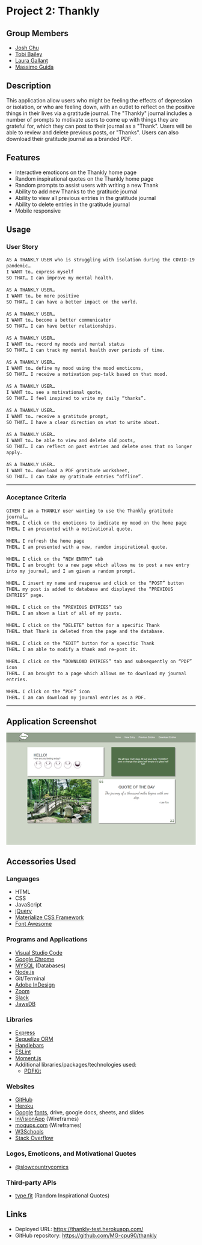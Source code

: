 # Project 2: Thankly

## Group Members
* [Josh Chu](https://github.com/JCCCHU)
* [Tobi Bailey](https://github.com/tobi-bailey)
* [Laura Gallant](https://github.com/lauragallant)
* [Massimo Guida](https://github.com/MG-cpu90)

## Description
This application allow users who might be feeling the effects of depression or isolation, or who are feeling down, with an outlet to reflect on the positive things in their lives via a gratitude journal. The "Thankly" journal includes a number of prompts to motivate users to come up with things they are grateful for, which they can post to their journal as a "Thank". Users will be able to review and delete previous posts, or "Thanks". Users can also download their gratitude journal as a branded PDF.

## Features
* Interactive emoticons on the Thankly home page
* Random inspirational quotes on the Thankly home page
* Random prompts to assist users with writing a new Thank
* Ability to add new Thanks to the gratitude journal
* Ability to view all previous entries in the gratitude journal
* Ability to delete entries in the gratitude journal
* Mobile responsive

## Usage
### User Story
```
AS A THANKLY USER who is struggling with isolation during the COVID-19 pandemic…
I WANT to… express myself
SO THAT… I can improve my mental health.

AS A THANKLY USER…
I WANT to… be more positive
SO THAT… I can have a better impact on the world.

AS A THANKLY USER…
I WANT to… become a better communicator
SO THAT… I can have better relationships.

AS A THANKLY USER…
I WANT to… record my moods and mental status
SO THAT… I can track my mental health over periods of time.

AS A THANKLY USER…
I WANT to… define my mood using the mood emoticons,
SO THAT… I receive a motivation pep-talk based on that mood.

AS A THANKLY USER…
I WANT to… see a motivational quote,
SO THAT… I feel inspired to write my daily “thanks”.

AS A THANKLY USER…
I WANT to… receive a gratitude prompt,
SO THAT… I have a clear direction on what to write about.

AS A THANKLY USER…
I WANT to… be able to view and delete old posts,
SO THAT… I can reflect on past entries and delete ones that no longer apply.

AS A THANKLY USER…
I WANT to… download a PDF gratitude worksheet,
SO THAT… I can take my gratitude entries “offline”.

```
- - -

### Acceptance Criteria
```
GIVEN I am a THANKLY user wanting to use the Thankly gratitude journal…
WHEN… I click on the emoticons to indicate my mood on the home page
THEN… I am presented with a motivational quote.

WHEN… I refresh the home page
THEN… I am presented with a new, random inspirational quote.

WHEN… I click on the “NEW ENTRY” tab
THEN… I am brought to a new page which allows me to post a new entry into my journal, and I am given a random prompt.

WHEN… I insert my name and response and click on the “POST” button
THEN… my post is added to database and displayed the “PREVIOUS ENTRIES” page.

WHEN… I click on the “PREVIOUS ENTRIES” tab
THEN… I am shown a list of all of my posts.

WHEN… I click on the “DELETE” button for a specific Thank
THEN… that Thank is deleted from the page and the database.

WHEN… I click on the “EDIT” button for a specific Thank
THEN… I am able to modify a thank and re-post it.

WHEN… I click on the “DOWNLOAD ENTRIES” tab and subsequently on “PDF” icon
THEN… I am brought to a page which allows me to download my journal entries.

WHEN… I click on the “PDF” icon
THEN… I am can download my journal entries as a PDF.
```
- - -

## Application Screenshot

![alt text](./public/assets/images/home_page_screenshot.png "Thankly Home Page Screen Shot")

## Accessories Used
### Languages
* HTML
* CSS
* JavaScript
* [jQuery](https://jquery.com/)
* [Materialize CSS Framework](https://materializecss.com/)
* [Font Awesome](https://fontawesome.com/)

### Programs and Applications
* [Visual Studio Code](https://code.visualstudio.com/)
* [Google Chrome](http://www.google.com/chrome)
* [MYSQL](https://www.mysql.com/) (Databases)
* [Node.js](https://nodejs.org/en/)
* Git/Terminal
* [Adobe InDesign](https://www.adobe.com/products/indesign.html)
* [Zoom](http://www.zoom.us/)
* [Slack](https://slack.com/intl/en-ca/)
* [JawsDB](https://devcenter.heroku.com/articles/jawsdb)

### Libraries
* [Express](https://expressjs.com/)
* [Sequelize ORM](https://sequelize.org/)
* [Handlebars](https://handlebarsjs.com/)
* [ESLint](https://eslint.org/)
* [Moment.js](https://momentjs.com/)
* Additional libraries/packages/technologies used:
    * [PDFKit](https://pdfkit.org/)

### Websites
* [GitHub](https://github.com/)
* [Heroku](https://www.heroku.com/)
* [Google](https://www.google.com) [fonts](https://fonts.google.com/), drive, google docs, sheets, and slides
* [InVisionApp](https://www.invisionapp.com/) (Wireframes)
* [moqups.com](https://moqups.com/) (Wireframes)
* [W3Schools](https://www.w3schools.com/)
* [Stack Overflow](https://stackoverflow.com/)

### Logos, Emoticons, and Motivational Quotes
* [@slowcountrycomics](https://www.instagram.com/slowcountrycomics/?hl=en)

### Third-party APIs 
* [type.fit](https://type.fit/api/quotes) (Random Inspirational Quotes)

## Links
* Deployed URL: https://thankly-test.herokuapp.com/
* GitHub repository: https://github.com/MG-cpu90/thankly